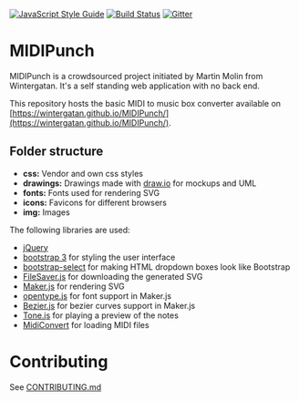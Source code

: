 [![JavaScript Style Guide](https://img.shields.io/badge/code_style-standard-brightgreen.svg)](https://standardjs.com)
[![Build Status](https://travis-ci.org/Wintergatan/MIDIPunch.svg?branch=master)](https://travis-ci.org/Wintergatan/MIDIPunch)
[![Gitter](https://img.shields.io/gitter/room/Wintergatan/Midi-to-laser-cutter.svg)](https://gitter.im/Wintergatan/Midi-to-laser-cutter)

# MIDIPunch
MIDIPunch is a crowdsourced project initiated by Martin Molin from Wintergatan. It's a self standing web application with no back end.

This repository hosts the basic MIDI to music box converter available on [https://wintergatan.github.io/MIDIPunch/](https://wintergatan.github.io/MIDIPunch/).

## Folder structure
- **css:** Vendor and own css styles
- **drawings:** Drawings made with [draw.io](https://www.draw.io/) for mockups and UML
- **fonts:** Fonts used for rendering SVG
- **icons:** Favicons for different browsers
- **img:** Images


The following libraries are used:
- [jQuery](https://jquery.com/)
- [bootstrap 3](https://getbootstrap.com/) for styling the user interface
- [bootstrap-select](https://silviomoreto.github.io/bootstrap-select/) for making HTML dropdown boxes look like Bootstrap
- [FileSaver.js](https://github.com/eligrey/FileSaver.js/) for downloading the generated SVG
- [Maker.js](https://microsoft.github.io/maker.js/) for rendering SVG
- [opentype.js](https://opentype.js.org/) for font support in Maker.js
- [Bezier.js](https://pomax.github.io/bezierjs/) for bezier curves support in Maker.js
- [Tone.js](https://github.com/Tonejs/Tone.js/) for playing a preview of the notes
- [MidiConvert](https://github.com/Tonejs/MidiConvert) for loading MIDI files

# Contributing
See [CONTRIBUTING.md](CONTRIBUTING.md)
